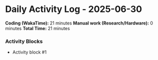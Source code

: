 # Daily Activity Log - 2025-06-30

**Coding (WakaTime):** 21 minutes
**Manual work (Research/Hardware):** 0 minutes
**Total Time:** 21 minutes

### Activity Blocks
- Activity block #1
